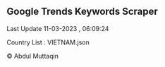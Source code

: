 

## Google Trends Keywords Scraper 
 
Last Update 11-03-2023 , 06:09:24

Country List :
VIETNAM.json



© Abdul Muttaqin 
